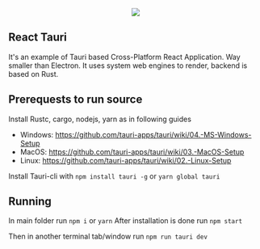 <p align="center">
  <img src="https://user-images.githubusercontent.com/2774845/75100245-79e51600-55cb-11ea-8ea3-2b12063e41fa.png"/>
  <br/>
</p>

## React Tauri

It's an example of Tauri based Cross-Platform React Application. Way smaller than Electron. It uses system web engines to render, backend is based on Rust.

## Prerequests to run source

Install Rustc, cargo, nodejs, yarn as in following guides

- Windows: https://github.com/tauri-apps/tauri/wiki/04.-MS-Windows-Setup
- MacOS: https://github.com/tauri-apps/tauri/wiki/03.-MacOS-Setup
- Linux: https://github.com/tauri-apps/tauri/wiki/02.-Linux-Setup

Install Tauri-cli with `npm install tauri -g` or `yarn global tauri`

## Running

In main folder run `npm i` or `yarn`
After installation is done run `npm start`

Then in another terminal tab/window run `npm run tauri dev`
